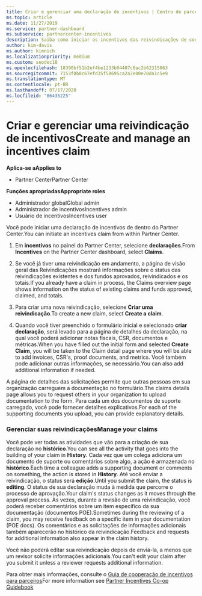 ```yaml
---
title: Criar e gerenciar uma declaração de incentivos | Centro de parceiros
ms.topic: article
ms.date: 11/27/2019
ms.service: partner-dashboard
ms.subservice: partnercenter-incentives
description: Saiba como iniciar os incentivos das reivindicações de cooperação do Partner Center. Você pode ver todas as atividades da sua reivindicação no Histórico.
author: kim-davis
ms.author: kimnich
ms.localizationpriority: medium
ms.custom: seodec18
ms.openlocfilehash: 18390bf51b2ef4be1233b04407c0ac2b62315063
ms.sourcegitcommit: 7153f0b8c67efd35f58695ca2a7e00e70da1c5e9
ms.translationtype: MT
ms.contentlocale: pt-BR
ms.lasthandoff: 07/17/2020
ms.locfileid: "86435225"
---
```

# <a name="create-and-manage-an-incentives-claim"></a><span data-ttu-id="de994-104">Criar e gerenciar uma reivindicação de incentivos</span><span class="sxs-lookup"><span data-stu-id="de994-104">Create and manage an incentives claim</span></span>

<span data-ttu-id="de994-105">**Aplica-se a**</span><span class="sxs-lookup"><span data-stu-id="de994-105">**Applies to**</span></span>
- <span data-ttu-id="de994-106">Partner Center</span><span class="sxs-lookup"><span data-stu-id="de994-106">Partner Center</span></span>

<span data-ttu-id="de994-107">**Funções apropriadas**</span><span class="sxs-lookup"><span data-stu-id="de994-107">**Appropriate roles**</span></span>

- <span data-ttu-id="de994-108">Administrador global</span><span class="sxs-lookup"><span data-stu-id="de994-108">Global admin</span></span>
- <span data-ttu-id="de994-109">Administrador de incentivos</span><span class="sxs-lookup"><span data-stu-id="de994-109">Incentives admin</span></span>
- <span data-ttu-id="de994-110">Usuário de incentivos</span><span class="sxs-lookup"><span data-stu-id="de994-110">Incentives user</span></span>

<span data-ttu-id="de994-111">Você pode iniciar uma declaração de incentivos de dentro do Partner Center.</span><span class="sxs-lookup"><span data-stu-id="de994-111">You can initiate an incentives claim from within Partner Center.</span></span> 

1. <span data-ttu-id="de994-112">Em **incentivos** no painel do Partner Center, selecione **declarações**.</span><span class="sxs-lookup"><span data-stu-id="de994-112">From **Incentives** on the Partner Center dashboard, select **Claims**.</span></span>

2.  <span data-ttu-id="de994-113">Se você já tiver uma reivindicação em andamento, a página de visão geral das Reivindicações mostrará informações sobre o status das reivindicações existentes e dos fundos aprovados, reivindicados e os totais.</span><span class="sxs-lookup"><span data-stu-id="de994-113">If you already have a claim in process, the Claims overview page shows information on the status of existing claims and funds approved, claimed, and totals.</span></span>

3.  <span data-ttu-id="de994-114">Para criar uma nova reivindicação, selecione **Criar uma reivindicação**.</span><span class="sxs-lookup"><span data-stu-id="de994-114">To create a new claim, select **Create a claim**.</span></span>

4.  <span data-ttu-id="de994-115">Quando você tiver preenchido o formulário inicial e selecionado **criar declaração**, será levado para a página de detalhes da declaração, na qual você poderá adicionar notas fiscais, CSR, documentos e métricas.</span><span class="sxs-lookup"><span data-stu-id="de994-115">When you have filled out the initial form and selected **Create Claim**, you will be taken to the Claim detail page where you will be able to add invoices, CSR's, proof documents, and metrics.</span></span> <span data-ttu-id="de994-116">Você também pode adicionar outras informações, se necessário.</span><span class="sxs-lookup"><span data-stu-id="de994-116">You can also add additional information if needed.</span></span>

<span data-ttu-id="de994-117">A página de detalhes das solicitações permite que outras pessoas em sua organização carreguem a documentação no formulário.</span><span class="sxs-lookup"><span data-stu-id="de994-117">The claims details page allows you to request others in your organization to upload documentation to the form.</span></span> <span data-ttu-id="de994-118">Para cada um dos documentos de suporte carregado, você pode fornecer detalhes explicativos.</span><span class="sxs-lookup"><span data-stu-id="de994-118">For each of the supporting documents you upload, you can provide explanatory details.</span></span> 

### <a name="manage-your-claims"></a><span data-ttu-id="de994-119">Gerenciar suas reivindicações</span><span class="sxs-lookup"><span data-stu-id="de994-119">Manage your claims</span></span>

<span data-ttu-id="de994-120">Você pode ver todas as atividades que vão para a criação de sua declaração no **histórico**.</span><span class="sxs-lookup"><span data-stu-id="de994-120">You can see all the activity that goes into the building of your claim in **History**.</span></span> <span data-ttu-id="de994-121">Cada vez que um colega adiciona um documento de suporte ou comentários sobre algo, a ação é armazenada no **histórico**.</span><span class="sxs-lookup"><span data-stu-id="de994-121">Each time a colleague adds a supporting document or comments on something, the action is stored in **History**.</span></span> <span data-ttu-id="de994-122">Até você enviar a reivindicação, o status será **edição**.</span><span class="sxs-lookup"><span data-stu-id="de994-122">Until you submit the claim, the status is **editing**.</span></span> <span data-ttu-id="de994-123">O status de sua declaração muda à medida que percorre o processo de aprovação.</span><span class="sxs-lookup"><span data-stu-id="de994-123">Your claim's status changes as it moves through the approval process.</span></span> <span data-ttu-id="de994-124">Às vezes, durante a revisão de uma reivindicação, você poderá receber comentários sobre um item específico da sua documentação (documentos POE).</span><span class="sxs-lookup"><span data-stu-id="de994-124">Sometimes during the reviewing of a claim, you may receive feedback on a specific item in your documentation (POE docs).</span></span> <span data-ttu-id="de994-125">Os comentários e as solicitações de informações adicionais também aparecerão no histórico da reivindicação.</span><span class="sxs-lookup"><span data-stu-id="de994-125">Feedback and requests for additional information also appear in the claim history.</span></span> 

<span data-ttu-id="de994-126">Você não poderá editar sua reivindicação depois de enviá-la, a menos que um revisor solicite informações adicionais.</span><span class="sxs-lookup"><span data-stu-id="de994-126">You can't edit your claim after you submit it unless a reviewer requests additional information.</span></span>

<span data-ttu-id="de994-127">Para obter mais informações, consulte o [Guia de cooperação de incentivos para parceiros](https://assets.microsoft.com/coop-guidebook.pdf)</span><span class="sxs-lookup"><span data-stu-id="de994-127">For more information see [Partner Incentives Co-op Guidebook](https://assets.microsoft.com/coop-guidebook.pdf)</span></span>
